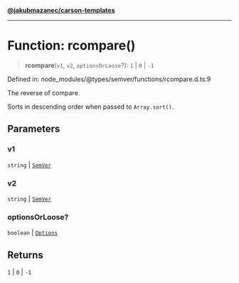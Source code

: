 [**@jakubmazanec/carson-templates**](../../../README.md)

---

# Function: rcompare()

> **rcompare**(`v1`, `v2`, `optionsOrLoose`?): `1` \| `0` \| `-1`

Defined in: node_modules/@types/semver/functions/rcompare.d.ts:9

The reverse of compare.

Sorts in descending order when passed to `Array.sort()`.

## Parameters

### v1

`string` | [`SemVer`](../classes/SemVer.md)

### v2

`string` | [`SemVer`](../classes/SemVer.md)

### optionsOrLoose?

`boolean` | [`Options`](../interfaces/Options.md)

## Returns

`1` \| `0` \| `-1`
